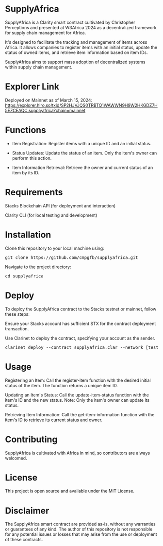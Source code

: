 # SupplyAfrica

SupplyAfrica is a Clarity smart contract cultivated by Christopher Perceptions and presented at W3Africa 2024 as a decentralized framework for supply chain management for Africa. 

It's designed to facilitate the tracking and management of items across Africa. It allows companies to register items with an initial status, update the status of owned items, and retrieve item information based on item IDs. 

SupplyAfrica aims to support mass adoption of decentralized systems within supply chain management.

# Explorer Link 

Deployed on Mainnet as of March 15, 2024: https://explorer.hiro.so/txid/SP2HJVJQS0TRBTQ1WAWWN9H9W2HKGDZ7H5EZCEAQC.supplyafrica?chain=mainnet

# Functions

- Item Registration: Register items with a unique ID and an initial status.

- Status Updates: Update the status of an item. Only the item's owner can perform this action.

- Item Information Retrieval: Retrieve the owner and current status of an item by its ID.

# Requirements

Stacks Blockchain API (for deployment and interaction)

Clarity CLI (for local testing and development)

# Installation

Clone this repository to your local machine using:

<pre>
git clone https://github.com/cmpgfb/supplyafrica.git
</pre>

Navigate to the project directory:

<pre>
cd supplyafrica
</pre>

# Deploy

To deploy the SupplyAfrica contract to the Stacks testnet or mainnet, follow these steps:

Ensure your Stacks account has sufficient STX for the contract deployment transaction.

Use Clarinet to deploy the contract, specifying your account as the sender.

<pre>
clarinet deploy --contract supplyafrica.clar --network [testnet|mainnet]
</pre>

# Usage

Registering an Item: Call the register-item function with the desired initial status of the item. The function returns a unique item ID.

Updating an Item's Status: Call the update-item-status function with the item's ID and the new status. Note: Only the item's owner can update its status.

Retrieving Item Information: Call the get-item-information function with the item's ID to retrieve its current status and owner.

# Contributing

SupplyAfrica is cultivated with Africa in mind, so contributors are always welcomed. 

# License

This project is open source and available under the MIT License.

# Disclaimer

The SupplyAfrica smart contract are provided as-is, without any warranties or guarantees of any kind. The author of this repository is not responsible for any potential issues or losses that may arise from the use or deployment of these contracts. 
